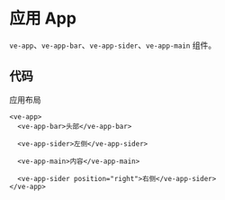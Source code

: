 # 应用 App

`ve-app`、`ve-app-bar`、`ve-app-sider`、`ve-app-main` 组件。

## 代码

应用布局

```
<ve-app>
  <ve-app-bar>头部</ve-app-bar>
  
  <ve-app-sider>左侧</ve-app-sider>
  
  <ve-app-main>内容</ve-app-main> 
  
  <ve-app-sider position="right">右侧</ve-app-sider>
</ve-app>
```